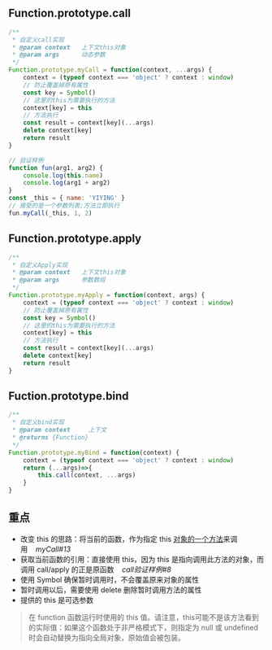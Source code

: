 ## Function.prototype.call

```javascript
/**
 * 自定义call实现
 * @param context   上下文this对象
 * @param args      动态参数
 */
Function.prototype.myCall = function(context, ...args) {
    context = (typeof context === 'object' ? context : window)
    // 防止覆盖掉原有属性
    const key = Symbol()
    // 这里的this为需要执行的方法
    context[key] = this
    // 方法执行
    const result = context[key](...args)
    delete context[key]
    return result
}
```

```javascript
// 验证样例
function fun(arg1, arg2) {
    console.log(this.name)
    console.log(arg1 + arg2)
}
const _this = { name: 'YIYING' }
// 接受的是一个参数列表;方法立即执行
fun.myCall(_this, 1, 2)
```

## Function.prototype.apply

```javascript
/**
 * 自定义Apply实现
 * @param context   上下文this对象
 * @param args      参数数组
 */
Function.prototype.myApply = function(context, args) {
    context = (typeof context === 'object' ? context : window)
    // 防止覆盖掉原有属性
    const key = Symbol()
    // 这里的this为需要执行的方法
    context[key] = this
    // 方法执行
    const result = context[key](...args)
    delete context[key]
    return result
}
```

## Fuction.prototype.bind

```javascript
/**
 * 自定义bind实现
 * @param context     上下文
 * @returns {Function}
 */
Function.prototype.myBind = function(context) {
    context = (typeof context === 'object' ? context : window)
    return (...args)=>{
        this.call(context, ...args)
    }
}
```

## 重点

- 改变 this 的思路：将当前的函数，作为指定 this <u>对象的一个方法</u>来调用&nbsp;&nbsp;&nbsp;&nbsp;*myCall#13*
- 获取当前函数的引用：直接使用 this，因为 this 是指向调用此方法的对象，而调用 call/apply 的正是原函数&nbsp;&nbsp;&nbsp;&nbsp;*call验证样例#8*
- 使用 Symbol 确保暂时调用时，不会覆盖原来对象的属性
- 暂时调用以后，需要使用 delete 删除暂时调用方法的属性
- 提供的 this 是可选参数

> 在 function 函数运行时使用的 this 值。请注意，this可能不是该方法看到的实际值：如果这个函数处于非严格模式下，则指定为 null 或 undefined 时会自动替换为指向全局对象，原始值会被包装。

